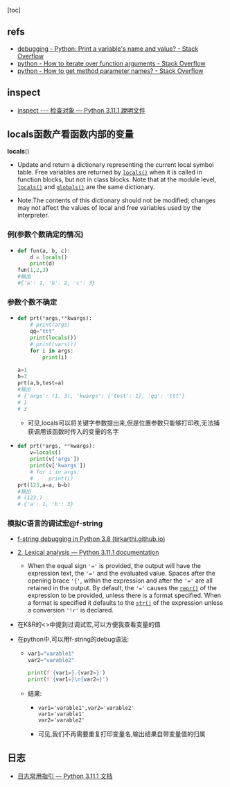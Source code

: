 [toc]

## refs

- [debugging - Python: Print a variable's name and value? - Stack Overflow](https://stackoverflow.com/questions/32000934/python-print-a-variables-name-and-value)
- [python - How to iterate over function arguments - Stack Overflow](https://stackoverflow.com/questions/2912615/how-to-iterate-over-function-arguments)
- [python - How to get method parameter names? - Stack Overflow](https://stackoverflow.com/questions/218616/how-to-get-method-parameter-names)

## inspect

- [inspect --- 检查对象 — Python 3.11.1 說明文件](https://docs.python.org/zh-tw/3/library/inspect.html)

## locals函数产看函数内部的变量

**locals**()

- Update and return a dictionary representing the current local symbol table. Free variables are returned by [`locals()`](https://docs.python.org/3/library/functions.html#locals) when it is called in function blocks, but not in class blocks. Note that at the module level, [`locals()`](https://docs.python.org/3/library/functions.html#locals) and [`globals()`](https://docs.python.org/3/library/functions.html#globals) are the same dictionary.

- Note:The contents of this dictionary should not be modified; changes may not affect the values of local and free variables used by the interpreter.

### 例(参数个数确定的情况)

- ```python
  def fun(a, b, c):
      d = locals()
      print(d)
  fun(1,2,3)
  #输出
  #{'a': 1, 'b': 2, 'c': 3}
  ```

### 参数个数不确定

- ```python
  def prt(*args,**kwargs):
      # print(args)
      qq="ttt"
      print(locals())
      # print(vars())
      for i in args:
          print(i)
         
  a=1
  b=3
  prt(a,b,test=a)
  #输出
  # {'args': (1, 3), 'kwargs': {'test': 1}, 'qq': 'ttt'}
  # 1
  # 3
  ```

  - 可见,locals可以将关键字参数提出来,但是位置参数只能够打印秩,无法捕获调用该函数时传入的变量的名字

- ```python
  def prt(*args, **kwargs):
      v=locals()
      print(v['args'])
      print(v['kwargs'])
      # for i in args:
      #     print(i)
  prt(123,a=a, b=b)
  #输出
  # (123,)
  # {'a': 1, 'b': 3}
  ```

  

### 模拟C语言的调试宏@f-string

- [f-string debugging in Python 3.8 (tirkarthi.github.io)](https://tirkarthi.github.io/programming/2019/05/08/f-string-debugging.html)

- [2. Lexical analysis — Python 3.11.1 documentation](https://docs.python.org/3/reference/lexical_analysis.html#f-strings)

  - When the equal sign `'='` is provided, the output will have the expression text, the `'='` and the evaluated value. Spaces after the opening brace `'{'`, within the expression and after the `'='` are all retained in the output. By default, the `'='` causes the [`repr()`](https://docs.python.org/3/library/functions.html#repr) of the expression to be provided, unless there is a format specified. When a format is specified it defaults to the [`str()`](https://docs.python.org/3/library/stdtypes.html#str) of the expression unless a conversion `'!r'` is declared.

- 在K&R的<<The C program language>>中提到过调试宏,可以方便我查看变量的值

- 在python中,可以用f-string的debug语法:

  - ```python
    var1="varable1"
    var2="varable2"
    
    print(f'{var1=},{var2=}')
    print(f'{var1=}\n{var2=}')
    ```

  - 结果:

    - ```text
      var1='varable1',var2='varable2'
      var1='varable1'
      var2='varable2'
      ```

    - 可见,我们不再需要重复打印变量名,输出结果自带变量值的归属

## 日志

- [日志常用指引 — Python 3.11.1 文档](https://docs.python.org/zh-cn/3/howto/logging.html)



